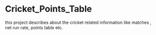 # Cricket_Points_Table
this project  describes about the cricket related information like matches , net run rate, points table etc.
